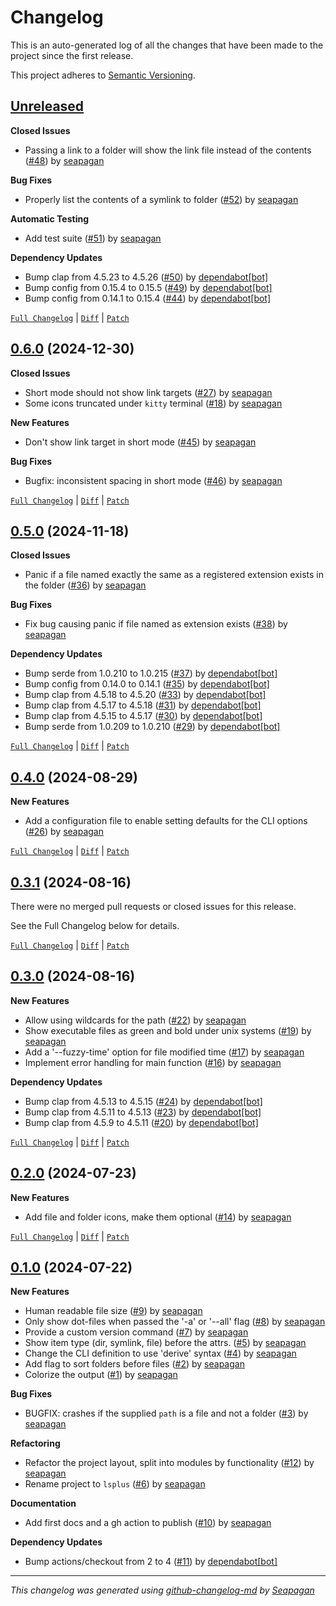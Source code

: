 # Changelog

This is an auto-generated log of all the changes that have been made to the
project since the first release.

This project adheres to [Semantic Versioning](https://semver.org/spec/v2.0.0.html).


## [Unreleased](https://github.com/seapagan/lsplus/tree/HEAD)

**Closed Issues**

- Passing a link to a folder will show the link file instead of the contents ([#48](https://github.com/seapagan/lsplus/issues/48)) by [seapagan](https://github.com/seapagan)

**Bug Fixes**

- Properly list the contents of a symlink to folder ([#52](https://github.com/seapagan/lsplus/pull/52)) by [seapagan](https://github.com/seapagan)

**Automatic Testing**

- Add test suite ([#51](https://github.com/seapagan/lsplus/pull/51)) by [seapagan](https://github.com/seapagan)

**Dependency Updates**

- Bump clap from 4.5.23 to 4.5.26 ([#50](https://github.com/seapagan/lsplus/pull/50)) by [dependabot[bot]](https://github.com/apps/dependabot)
- Bump config from 0.15.4 to 0.15.5 ([#49](https://github.com/seapagan/lsplus/pull/49)) by [dependabot[bot]](https://github.com/apps/dependabot)
- Bump config from 0.14.1 to 0.15.4 ([#44](https://github.com/seapagan/lsplus/pull/44)) by [dependabot[bot]](https://github.com/apps/dependabot)

[`Full Changelog`](https://github.com/seapagan/lsplus/compare/0.6.0...HEAD) | [`Diff`](https://github.com/seapagan/lsplus/compare/0.6.0...HEAD.diff) | [`Patch`](https://github.com/seapagan/lsplus/compare/0.6.0...HEAD.patch)

## [0.6.0](https://github.com/seapagan/lsplus/releases/tag/0.6.0) (2024-12-30)

**Closed Issues**

- Short mode should not show link targets ([#27](https://github.com/seapagan/lsplus/issues/27)) by [seapagan](https://github.com/seapagan)
- Some icons truncated under `kitty` terminal ([#18](https://github.com/seapagan/lsplus/issues/18)) by [seapagan](https://github.com/seapagan)

**New Features**

- Don't show link target in short mode ([#45](https://github.com/seapagan/lsplus/pull/45)) by [seapagan](https://github.com/seapagan)

**Bug Fixes**

- Bugfix: inconsistent spacing in short mode ([#46](https://github.com/seapagan/lsplus/pull/46)) by [seapagan](https://github.com/seapagan)

[`Full Changelog`](https://github.com/seapagan/lsplus/compare/0.5.0...0.6.0) | [`Diff`](https://github.com/seapagan/lsplus/compare/0.5.0...0.6.0.diff) | [`Patch`](https://github.com/seapagan/lsplus/compare/0.5.0...0.6.0.patch)

## [0.5.0](https://github.com/seapagan/lsplus/releases/tag/0.5.0) (2024-11-18)

**Closed Issues**

- Panic if a file named exactly the same as a registered extension exists in the folder ([#36](https://github.com/seapagan/lsplus/issues/36)) by [seapagan](https://github.com/seapagan)

**Bug Fixes**

- Fix bug causing panic if file named as extension exists ([#38](https://github.com/seapagan/lsplus/pull/38)) by [seapagan](https://github.com/seapagan)

**Dependency Updates**

- Bump serde from 1.0.210 to 1.0.215 ([#37](https://github.com/seapagan/lsplus/pull/37)) by [dependabot[bot]](https://github.com/apps/dependabot)
- Bump config from 0.14.0 to 0.14.1 ([#35](https://github.com/seapagan/lsplus/pull/35)) by [dependabot[bot]](https://github.com/apps/dependabot)
- Bump clap from 4.5.18 to 4.5.20 ([#33](https://github.com/seapagan/lsplus/pull/33)) by [dependabot[bot]](https://github.com/apps/dependabot)
- Bump clap from 4.5.17 to 4.5.18 ([#31](https://github.com/seapagan/lsplus/pull/31)) by [dependabot[bot]](https://github.com/apps/dependabot)
- Bump clap from 4.5.15 to 4.5.17 ([#30](https://github.com/seapagan/lsplus/pull/30)) by [dependabot[bot]](https://github.com/apps/dependabot)
- Bump serde from 1.0.209 to 1.0.210 ([#29](https://github.com/seapagan/lsplus/pull/29)) by [dependabot[bot]](https://github.com/apps/dependabot)

[`Full Changelog`](https://github.com/seapagan/lsplus/compare/0.4.0...0.5.0) | [`Diff`](https://github.com/seapagan/lsplus/compare/0.4.0...0.5.0.diff) | [`Patch`](https://github.com/seapagan/lsplus/compare/0.4.0...0.5.0.patch)

## [0.4.0](https://github.com/seapagan/lsplus/releases/tag/0.4.0) (2024-08-29)

**New Features**

- Add a configuration file to enable setting defaults for the CLI options ([#26](https://github.com/seapagan/lsplus/pull/26)) by [seapagan](https://github.com/seapagan)

[`Full Changelog`](https://github.com/seapagan/lsplus/compare/0.3.1...0.4.0) | [`Diff`](https://github.com/seapagan/lsplus/compare/0.3.1...0.4.0.diff) | [`Patch`](https://github.com/seapagan/lsplus/compare/0.3.1...0.4.0.patch)

## [0.3.1](https://github.com/seapagan/lsplus/releases/tag/0.3.1) (2024-08-16)

There were no merged pull requests or closed issues for this release.

See the Full Changelog below for details.

[`Full Changelog`](https://github.com/seapagan/lsplus/compare/0.3.0...0.3.1) | [`Diff`](https://github.com/seapagan/lsplus/compare/0.3.0...0.3.1.diff) | [`Patch`](https://github.com/seapagan/lsplus/compare/0.3.0...0.3.1.patch)

## [0.3.0](https://github.com/seapagan/lsplus/releases/tag/0.3.0) (2024-08-16)

**New Features**

- Allow using wildcards for the path ([#22](https://github.com/seapagan/lsplus/pull/22)) by [seapagan](https://github.com/seapagan)
- Show executable files as green and bold under unix systems ([#19](https://github.com/seapagan/lsplus/pull/19)) by [seapagan](https://github.com/seapagan)
- Add a '--fuzzy-time' option for file modified time ([#17](https://github.com/seapagan/lsplus/pull/17)) by [seapagan](https://github.com/seapagan)
- Implement error handling for main function ([#16](https://github.com/seapagan/lsplus/pull/16)) by [seapagan](https://github.com/seapagan)

**Dependency Updates**

- Bump clap from 4.5.13 to 4.5.15 ([#24](https://github.com/seapagan/lsplus/pull/24)) by [dependabot[bot]](https://github.com/apps/dependabot)
- Bump clap from 4.5.11 to 4.5.13 ([#23](https://github.com/seapagan/lsplus/pull/23)) by [dependabot[bot]](https://github.com/apps/dependabot)
- Bump clap from 4.5.9 to 4.5.11 ([#20](https://github.com/seapagan/lsplus/pull/20)) by [dependabot[bot]](https://github.com/apps/dependabot)

[`Full Changelog`](https://github.com/seapagan/lsplus/compare/0.2.0...0.3.0) | [`Diff`](https://github.com/seapagan/lsplus/compare/0.2.0...0.3.0.diff) | [`Patch`](https://github.com/seapagan/lsplus/compare/0.2.0...0.3.0.patch)

## [0.2.0](https://github.com/seapagan/lsplus/releases/tag/0.2.0) (2024-07-23)

**New Features**

- Add file and folder icons, make them optional ([#14](https://github.com/seapagan/lsplus/pull/14)) by [seapagan](https://github.com/seapagan)

[`Full Changelog`](https://github.com/seapagan/lsplus/compare/0.1.0...0.2.0) | [`Diff`](https://github.com/seapagan/lsplus/compare/0.1.0...0.2.0.diff) | [`Patch`](https://github.com/seapagan/lsplus/compare/0.1.0...0.2.0.patch)

## [0.1.0](https://github.com/seapagan/lsplus/releases/tag/0.1.0) (2024-07-22)

**New Features**

- Human readable file size ([#9](https://github.com/seapagan/lsplus/pull/9)) by [seapagan](https://github.com/seapagan)
- Only show dot-files when passed the '-a' or '--all' flag ([#8](https://github.com/seapagan/lsplus/pull/8)) by [seapagan](https://github.com/seapagan)
- Provide a custom version command ([#7](https://github.com/seapagan/lsplus/pull/7)) by [seapagan](https://github.com/seapagan)
- Show item type (dir, symlink, file) before the attrs. ([#5](https://github.com/seapagan/lsplus/pull/5)) by [seapagan](https://github.com/seapagan)
- Change the CLI definition to use 'derive' syntax ([#4](https://github.com/seapagan/lsplus/pull/4)) by [seapagan](https://github.com/seapagan)
- Add flag to sort folders before files ([#2](https://github.com/seapagan/lsplus/pull/2)) by [seapagan](https://github.com/seapagan)
- Colorize the output ([#1](https://github.com/seapagan/lsplus/pull/1)) by [seapagan](https://github.com/seapagan)

**Bug Fixes**

- BUGFIX: crashes if the supplied `path` is a file and not a folder ([#3](https://github.com/seapagan/lsplus/pull/3)) by [seapagan](https://github.com/seapagan)

**Refactoring**

- Refactor the project layout, split into modules by functionality ([#12](https://github.com/seapagan/lsplus/pull/12)) by [seapagan](https://github.com/seapagan)
- Rename project to `lsplus` ([#6](https://github.com/seapagan/lsplus/pull/6)) by [seapagan](https://github.com/seapagan)

**Documentation**

- Add first docs and a gh action to publish ([#10](https://github.com/seapagan/lsplus/pull/10)) by [seapagan](https://github.com/seapagan)

**Dependency Updates**

- Bump actions/checkout from 2 to 4 ([#11](https://github.com/seapagan/lsplus/pull/11)) by [dependabot[bot]](https://github.com/apps/dependabot)

---
*This changelog was generated using [github-changelog-md](http://changelog.seapagan.net/) by [Seapagan](https://github.com/seapagan)*
